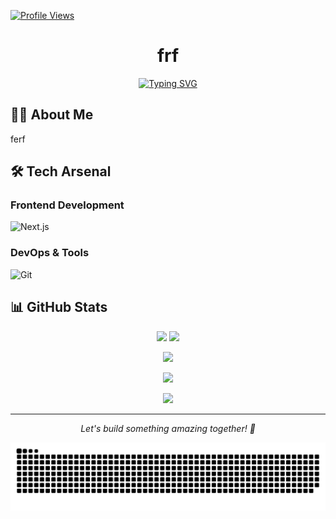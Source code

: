 [![Profile Views](https://visitcount.itsvg.in/api?id=frf&label=Profile%20Views&color=1&icon=5&pretty=true)](https://visitcount.itsvg.in)

<h1 align="center">frf</h1>

<p align="center">
  <a href="https://git.io/typing-svg">
    <img src="https://readme-typing-svg.herokuapp.com?font=Fira+Code&weight=600&size=24&pause=1000&color=58A6FF&center=true&vCenter=true&width=500&lines=Full Stack Developer;Open Source Contributor;Tech Enthusiast" alt="Typing SVG" />
  </a>
</p>

## 👨‍💻 About Me

ferf

## 🛠️ Tech Arsenal

### Frontend Development
![Next.js](https://img.shields.io/badge/-Next.js-000000?style=for-the-badge&logo=nextjs&logoColor=white)

### DevOps & Tools
![Git](https://img.shields.io/badge/-Git-F05032?style=for-the-badge&logo=git&logoColor=white)


## 📊 GitHub Stats

<p align="center">
  <img width="48%" src="https://github-readme-stats.vercel.app/api?username=Ankita Rahi&show_icons=true&theme=github_dark&hide_border=true&count_private=true" />
  <img width="48%" src="https://github-readme-stats.vercel.app/api/top-langs/?username=Ankita Rahi&theme=github_dark&hide_border=true&layout=compact&langs_count=6" />
</p>

<p align="center">
  <img src="https://github-readme-streak-stats.vercel.app/?user=Ankita Rahi&theme=github-dark-blue&hide_border=true" />
</p>

<p align="center">
  <img src="https://github-profile-trophy.vercel.app/?username=Ankita Rahi&theme=onestar&no-frame=true&row=1&column=6&margin-w=8" />
</p>

<p align="center">
  <img src="https://github-readme-activity-graph.vercel.app/graph?username=Ankita Rahi&theme=github-compact&hide_border=true" />
</p>

---

<p align="center">
  <i>Let's build something amazing together! 🚀</i>
</p>

<p align="center">
  <img src="https://raw.githubusercontent.com/Platane/snk/output/github-contribution-grid-snake.svg" alt="Snake animation"/>
</p>
